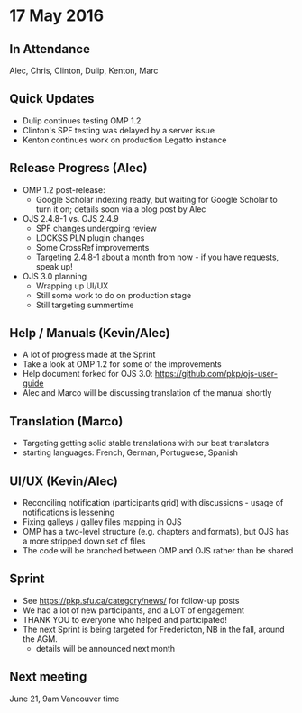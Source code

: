 # 17 May 2016

In Attendance
-------------

Alec, Chris, Clinton, Dulip, Kenton, Marc

Quick Updates
-------------

-   Dulip continues testing OMP 1.2
-   Clinton's SPF testing was delayed by a server issue
-   Kenton continues work on production Legatto instance

Release Progress (Alec)
-----------------------

-   OMP 1.2 post-release:
    -   Google Scholar indexing ready, but waiting for Google Scholar to turn it on; details soon via a blog post by Alec
-   OJS 2.4.8-1 vs. OJS 2.4.9
    -   SPF changes undergoing review
    -   LOCKSS PLN plugin changes
    -   Some CrossRef improvements
    -   Targeting 2.4.8-1 about a month from now - if you have requests, speak up!
-   OJS 3.0 planning
    -   Wrapping up UI/UX
    -   Still some work to do on production stage
    -   Still targeting summertime

Help / Manuals (Kevin/Alec)
---------------------------

-   A lot of progress made at the Sprint
-   Take a look at OMP 1.2 for some of the improvements
-   Help document forked for OJS 3.0: <https://github.com/pkp/ojs-user-guide>
-   Alec and Marco will be discussing translation of the manual shortly

Translation (Marco)
-------------------

-   Targeting getting solid stable translations with our best translators
-   starting languages: French, German, Portuguese, Spanish

UI/UX (Kevin/Alec)
------------------

-   Reconciling notification (participants grid) with discussions - usage of notifications is lessening
-   Fixing galleys / galley files mapping in OJS
-   OMP has a two-level structure (e.g. chapters and formats), but OJS has a more stripped down set of files
-   The code will be branched between OMP and OJS rather than be shared

Sprint
------

-   See <https://pkp.sfu.ca/category/news/> for follow-up posts
-   We had a lot of new participants, and a LOT of engagement
-   THANK YOU to everyone who helped and participated!
-   The next Sprint is being targeted for Fredericton, NB in the fall, around the AGM.
    -   details will be announced next month

Next meeting
------------

June 21, 9am Vancouver time